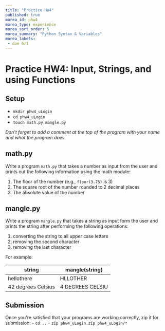 ```yaml
---
title: "Practice HW4"
published: true
morea_id: phw4
morea_type: experience
morea_sort_order: 5
morea_summary: "Python Syntax & Variables"
morea_labels:
 - due 6/1
---
```

# Practice HW4: Input, Strings, and using Functions
<!--
{% include wod-times.html Rx="<10 min" Av="10-20 min" Sd="20-30 min" DNF="30+ min" %}-->

## Setup

  * `mkdir phw4_uLogin`
  * `cd phw4_uLogin`
  * `touch math.py mangle.py`

*Don't forget to add a comment at the top of the program with your name and what the program does.*

## math.py

Write a program `math.py` that takes a number as input from the user and prints out the following information using the math module:

  1. The floor of the number (e.g., `floor(3.75)` is 3)
  1. The square root of the number rounded to 2 decimal places <!-- factorial -->
  1. The absolute value of the number

## mangle.py

Write a program `mangle.py` that takes a string as input form the user and prints the string after performing the following operations:

  1. converting the string to all upper case letters
  1. removing the second character
  1. removing the last character
  
For example:

| **string** | **mangle(string)** |
|---|---|
| hellothere | HLLOTHER |
| 42 degrees Celsius | 4 DEGREES CELSIU | 

## Submission

Once you're satisfied that your programs are working correctly, zip it for submission:
    - `cd ..`
    - `zip phw4_uLogin.zip phw4_uLogin/*`


<!--

## Demonstration

Once you've finished doing the HW a single time, you can watch me do it:

{% include youtube.html id="NGK61X9ry9c" %}

{% include wod-warning.html %}
-->